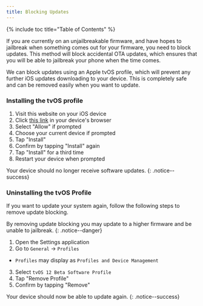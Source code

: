 ```yaml
---
title: Blocking Updates
---
```


{% include toc title="Table of Contents" %}

If you are currently on an unjailbreakable firmware, and have hopes to jailbreak when something comes out for your firmware, you need to block updates. This method will block accidental OTA updates, which ensures that you will be able to jailbreak your phone when the time comes.

We can block updates using an Apple tvOS profile, which will prevent any further iOS updates downloading to your device. This is completely safe and can be removed easily when you want to update.

### Installing the tvOS profile

1. Visit this website on your iOS device
2. Click [this link](https://cdn.discordapp.com/attachments/355816969984933890/508301348505387008/tvOS_12_Beta_Profile.mobileconfig) in your device's browser
3. Select "Allow" if prompted
4. Choose your current device if prompted
5. Tap "Install"
6. Confirm by tapping "Install" again
7. Tap "Install" for a third time
8. Restart your device when prompted

Your device should no longer receive software updates.
{: .notice--success}

### Uninstalling the tvOS Profile

If you want to update your system again, follow the following steps to remove update blocking.

By removing update blocking you may update to a higher firmware and be unable to jailbreak.
{: .notice--danger}

1. Open the Settings application
2. Go to `General` -> `Profiles`
  - `Profiles` may display as `Profiles and Device Management`
3. Select `tvOS 12 Beta Software Profile`
4. Tap "Remove Profile"
5. Confirm by tapping "Remove"

Your device should now be able to update again.
{: .notice--success}
